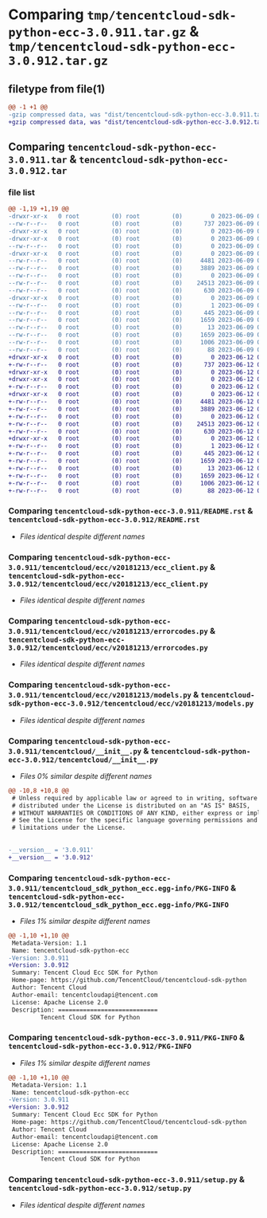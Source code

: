# Comparing `tmp/tencentcloud-sdk-python-ecc-3.0.911.tar.gz` & `tmp/tencentcloud-sdk-python-ecc-3.0.912.tar.gz`

## filetype from file(1)

```diff
@@ -1 +1 @@
-gzip compressed data, was "dist/tencentcloud-sdk-python-ecc-3.0.911.tar", last modified: Fri Jun  9 02:18:33 2023, max compression
+gzip compressed data, was "dist/tencentcloud-sdk-python-ecc-3.0.912.tar", last modified: Mon Jun 12 03:02:50 2023, max compression
```

## Comparing `tencentcloud-sdk-python-ecc-3.0.911.tar` & `tencentcloud-sdk-python-ecc-3.0.912.tar`

### file list

```diff
@@ -1,19 +1,19 @@
-drwxr-xr-x   0 root         (0) root         (0)        0 2023-06-09 02:18:33.000000 tencentcloud-sdk-python-ecc-3.0.911/
--rw-r--r--   0 root         (0) root         (0)      737 2023-06-09 02:18:33.000000 tencentcloud-sdk-python-ecc-3.0.911/README.rst
-drwxr-xr-x   0 root         (0) root         (0)        0 2023-06-09 02:18:33.000000 tencentcloud-sdk-python-ecc-3.0.911/tencentcloud/
-drwxr-xr-x   0 root         (0) root         (0)        0 2023-06-09 02:18:33.000000 tencentcloud-sdk-python-ecc-3.0.911/tencentcloud/ecc/
--rw-r--r--   0 root         (0) root         (0)        0 2023-06-09 02:18:33.000000 tencentcloud-sdk-python-ecc-3.0.911/tencentcloud/ecc/__init__.py
-drwxr-xr-x   0 root         (0) root         (0)        0 2023-06-09 02:18:33.000000 tencentcloud-sdk-python-ecc-3.0.911/tencentcloud/ecc/v20181213/
--rw-r--r--   0 root         (0) root         (0)     4481 2023-06-09 02:18:33.000000 tencentcloud-sdk-python-ecc-3.0.911/tencentcloud/ecc/v20181213/ecc_client.py
--rw-r--r--   0 root         (0) root         (0)     3889 2023-06-09 02:18:33.000000 tencentcloud-sdk-python-ecc-3.0.911/tencentcloud/ecc/v20181213/errorcodes.py
--rw-r--r--   0 root         (0) root         (0)        0 2023-06-09 02:18:33.000000 tencentcloud-sdk-python-ecc-3.0.911/tencentcloud/ecc/v20181213/__init__.py
--rw-r--r--   0 root         (0) root         (0)    24513 2023-06-09 02:18:33.000000 tencentcloud-sdk-python-ecc-3.0.911/tencentcloud/ecc/v20181213/models.py
--rw-r--r--   0 root         (0) root         (0)      630 2023-06-09 02:18:33.000000 tencentcloud-sdk-python-ecc-3.0.911/tencentcloud/__init__.py
-drwxr-xr-x   0 root         (0) root         (0)        0 2023-06-09 02:18:33.000000 tencentcloud-sdk-python-ecc-3.0.911/tencentcloud_sdk_python_ecc.egg-info/
--rw-r--r--   0 root         (0) root         (0)        1 2023-06-09 02:18:33.000000 tencentcloud-sdk-python-ecc-3.0.911/tencentcloud_sdk_python_ecc.egg-info/dependency_links.txt
--rw-r--r--   0 root         (0) root         (0)      445 2023-06-09 02:18:33.000000 tencentcloud-sdk-python-ecc-3.0.911/tencentcloud_sdk_python_ecc.egg-info/SOURCES.txt
--rw-r--r--   0 root         (0) root         (0)     1659 2023-06-09 02:18:33.000000 tencentcloud-sdk-python-ecc-3.0.911/tencentcloud_sdk_python_ecc.egg-info/PKG-INFO
--rw-r--r--   0 root         (0) root         (0)       13 2023-06-09 02:18:33.000000 tencentcloud-sdk-python-ecc-3.0.911/tencentcloud_sdk_python_ecc.egg-info/top_level.txt
--rw-r--r--   0 root         (0) root         (0)     1659 2023-06-09 02:18:33.000000 tencentcloud-sdk-python-ecc-3.0.911/PKG-INFO
--rw-r--r--   0 root         (0) root         (0)     1006 2023-06-09 02:18:33.000000 tencentcloud-sdk-python-ecc-3.0.911/setup.py
--rw-r--r--   0 root         (0) root         (0)       88 2023-06-09 02:18:33.000000 tencentcloud-sdk-python-ecc-3.0.911/setup.cfg
+drwxr-xr-x   0 root         (0) root         (0)        0 2023-06-12 03:02:50.000000 tencentcloud-sdk-python-ecc-3.0.912/
+-rw-r--r--   0 root         (0) root         (0)      737 2023-06-12 03:02:50.000000 tencentcloud-sdk-python-ecc-3.0.912/README.rst
+drwxr-xr-x   0 root         (0) root         (0)        0 2023-06-12 03:02:50.000000 tencentcloud-sdk-python-ecc-3.0.912/tencentcloud/
+drwxr-xr-x   0 root         (0) root         (0)        0 2023-06-12 03:02:50.000000 tencentcloud-sdk-python-ecc-3.0.912/tencentcloud/ecc/
+-rw-r--r--   0 root         (0) root         (0)        0 2023-06-12 03:02:50.000000 tencentcloud-sdk-python-ecc-3.0.912/tencentcloud/ecc/__init__.py
+drwxr-xr-x   0 root         (0) root         (0)        0 2023-06-12 03:02:50.000000 tencentcloud-sdk-python-ecc-3.0.912/tencentcloud/ecc/v20181213/
+-rw-r--r--   0 root         (0) root         (0)     4481 2023-06-12 03:02:50.000000 tencentcloud-sdk-python-ecc-3.0.912/tencentcloud/ecc/v20181213/ecc_client.py
+-rw-r--r--   0 root         (0) root         (0)     3889 2023-06-12 03:02:50.000000 tencentcloud-sdk-python-ecc-3.0.912/tencentcloud/ecc/v20181213/errorcodes.py
+-rw-r--r--   0 root         (0) root         (0)        0 2023-06-12 03:02:50.000000 tencentcloud-sdk-python-ecc-3.0.912/tencentcloud/ecc/v20181213/__init__.py
+-rw-r--r--   0 root         (0) root         (0)    24513 2023-06-12 03:02:50.000000 tencentcloud-sdk-python-ecc-3.0.912/tencentcloud/ecc/v20181213/models.py
+-rw-r--r--   0 root         (0) root         (0)      630 2023-06-12 03:02:50.000000 tencentcloud-sdk-python-ecc-3.0.912/tencentcloud/__init__.py
+drwxr-xr-x   0 root         (0) root         (0)        0 2023-06-12 03:02:50.000000 tencentcloud-sdk-python-ecc-3.0.912/tencentcloud_sdk_python_ecc.egg-info/
+-rw-r--r--   0 root         (0) root         (0)        1 2023-06-12 03:02:50.000000 tencentcloud-sdk-python-ecc-3.0.912/tencentcloud_sdk_python_ecc.egg-info/dependency_links.txt
+-rw-r--r--   0 root         (0) root         (0)      445 2023-06-12 03:02:50.000000 tencentcloud-sdk-python-ecc-3.0.912/tencentcloud_sdk_python_ecc.egg-info/SOURCES.txt
+-rw-r--r--   0 root         (0) root         (0)     1659 2023-06-12 03:02:50.000000 tencentcloud-sdk-python-ecc-3.0.912/tencentcloud_sdk_python_ecc.egg-info/PKG-INFO
+-rw-r--r--   0 root         (0) root         (0)       13 2023-06-12 03:02:50.000000 tencentcloud-sdk-python-ecc-3.0.912/tencentcloud_sdk_python_ecc.egg-info/top_level.txt
+-rw-r--r--   0 root         (0) root         (0)     1659 2023-06-12 03:02:50.000000 tencentcloud-sdk-python-ecc-3.0.912/PKG-INFO
+-rw-r--r--   0 root         (0) root         (0)     1006 2023-06-12 03:02:50.000000 tencentcloud-sdk-python-ecc-3.0.912/setup.py
+-rw-r--r--   0 root         (0) root         (0)       88 2023-06-12 03:02:50.000000 tencentcloud-sdk-python-ecc-3.0.912/setup.cfg
```

### Comparing `tencentcloud-sdk-python-ecc-3.0.911/README.rst` & `tencentcloud-sdk-python-ecc-3.0.912/README.rst`

 * *Files identical despite different names*

### Comparing `tencentcloud-sdk-python-ecc-3.0.911/tencentcloud/ecc/v20181213/ecc_client.py` & `tencentcloud-sdk-python-ecc-3.0.912/tencentcloud/ecc/v20181213/ecc_client.py`

 * *Files identical despite different names*

### Comparing `tencentcloud-sdk-python-ecc-3.0.911/tencentcloud/ecc/v20181213/errorcodes.py` & `tencentcloud-sdk-python-ecc-3.0.912/tencentcloud/ecc/v20181213/errorcodes.py`

 * *Files identical despite different names*

### Comparing `tencentcloud-sdk-python-ecc-3.0.911/tencentcloud/ecc/v20181213/models.py` & `tencentcloud-sdk-python-ecc-3.0.912/tencentcloud/ecc/v20181213/models.py`

 * *Files identical despite different names*

### Comparing `tencentcloud-sdk-python-ecc-3.0.911/tencentcloud/__init__.py` & `tencentcloud-sdk-python-ecc-3.0.912/tencentcloud/__init__.py`

 * *Files 0% similar despite different names*

```diff
@@ -10,8 +10,8 @@
 # Unless required by applicable law or agreed to in writing, software
 # distributed under the License is distributed on an "AS IS" BASIS,
 # WITHOUT WARRANTIES OR CONDITIONS OF ANY KIND, either express or implied.
 # See the License for the specific language governing permissions and
 # limitations under the License.
 
 
-__version__ = '3.0.911'
+__version__ = '3.0.912'
```

### Comparing `tencentcloud-sdk-python-ecc-3.0.911/tencentcloud_sdk_python_ecc.egg-info/PKG-INFO` & `tencentcloud-sdk-python-ecc-3.0.912/tencentcloud_sdk_python_ecc.egg-info/PKG-INFO`

 * *Files 1% similar despite different names*

```diff
@@ -1,10 +1,10 @@
 Metadata-Version: 1.1
 Name: tencentcloud-sdk-python-ecc
-Version: 3.0.911
+Version: 3.0.912
 Summary: Tencent Cloud Ecc SDK for Python
 Home-page: https://github.com/TencentCloud/tencentcloud-sdk-python
 Author: Tencent Cloud
 Author-email: tencentcloudapi@tencent.com
 License: Apache License 2.0
 Description: ============================
         Tencent Cloud SDK for Python
```

### Comparing `tencentcloud-sdk-python-ecc-3.0.911/PKG-INFO` & `tencentcloud-sdk-python-ecc-3.0.912/PKG-INFO`

 * *Files 1% similar despite different names*

```diff
@@ -1,10 +1,10 @@
 Metadata-Version: 1.1
 Name: tencentcloud-sdk-python-ecc
-Version: 3.0.911
+Version: 3.0.912
 Summary: Tencent Cloud Ecc SDK for Python
 Home-page: https://github.com/TencentCloud/tencentcloud-sdk-python
 Author: Tencent Cloud
 Author-email: tencentcloudapi@tencent.com
 License: Apache License 2.0
 Description: ============================
         Tencent Cloud SDK for Python
```

### Comparing `tencentcloud-sdk-python-ecc-3.0.911/setup.py` & `tencentcloud-sdk-python-ecc-3.0.912/setup.py`

 * *Files identical despite different names*

